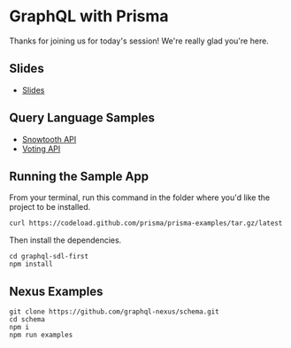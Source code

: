 # GraphQL with Prisma

Thanks for joining us for today's session! We're really glad you're here.

## Slides

- [Slides](https://slides.com/moonhighway/graphql-with-prisma/)

## Query Language Samples

- [Snowtooth API](https://snowtooth.moonhighway.com)
- [Voting API](http://vote.moonhighway.com)

## Running the Sample App

From your terminal, run this command in the folder where you'd like the project to be installed.

```sh
curl https://codeload.github.com/prisma/prisma-examples/tar.gz/latest | tar -xz --strip=2 prisma-examples-latest/javascript/graphql-sdl-first
```

Then install the dependencies.

```
cd graphql-sdl-first
npm install
```

## Nexus Examples

```
git clone https://github.com/graphql-nexus/schema.git
cd schema
npm i
npm run examples
```
